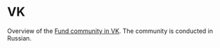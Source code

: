 # VK

<NotReadyBadge />

Overview of the [Fund community in VK](https://vk.com/have_fund).
The community is conducted in Russian.
